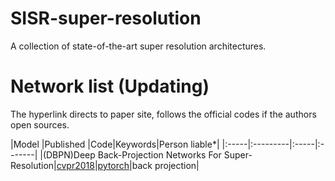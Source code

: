 # SISR-super-resolution
A collection of state-of-the-art super resolution  architectures.

# Network list (Updating)
The hyperlink directs to paper site, follows the official codes if the authors open sources.

|Model |Published |Code|Keywords|Person liable*|
|:-----|:---------|:-----|:-------|
|(DBPN)Deep Back-Projection Networks For Super-Resolution|[cvpr2018](https://arxiv.org/abs/1803.02735)|[pytorch](https://github.com/alterzero/DBPN-Pytorch)|back projection|
